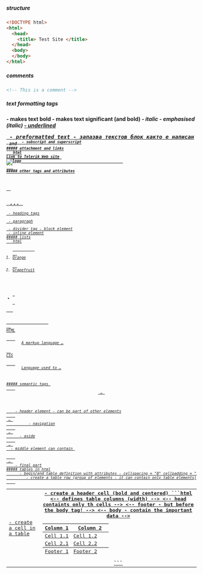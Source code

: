##### structure
```html
<!DOCTYPE html>
<html>
  <head>
    <title> Test Site </title>
  </head>
  <body>
  </body>
</html>
```
##### comments
```html
<!-- This is a comment -->
```
##### text formatting tags
<b> - makes text bold
<strong> - makes text significant (and bold)
<i> - italic
<em> - emphasised (italic)
<u> - underlined
<pre> - preformatted text - запазва текстов блок както е написан
<sub> and <sup> - subscript and superscript
##### attachment and links
```html
<a href="http://www.telerik.com/" title="Telerik">Link to Telerik Web site</a> <!-- links -->
<img src="logo.gif" alt="logo" />                                              <!-- image -->
```
##### other tags and attributes
<h1> <h2> ... <h6> - heading tags
<p> - paragraph
<div> - divider tag - block element
<span> - inline element
##### lists
```html
<ol type="1">          <!-- ordered list - type can be (1, A, a, I, i) -->
  <li>Orange</li>
  <li>Grapefruit</li>
</ol>

<ul> <li></li> </ul>   <!-- unordered list - tupe can be (disk, circle, square) -->

<dl>                   <!-- definition list - no bullets - has indentation -->
  <dt>HTML</dt>
    <dd>A markup language …</dd>
  <dt>CSS</dt>
    <dd>Language used to …</dd>
</dl>
##### semantic tags 
    <header> … </header>    - header element - can be part of other elements
    <nav> … </nav>          - navigation
    <aside> … </aside>      - aside
    <section> … </section>  - middle element can contain <article>
    <footer> … </footer>    - final part
##### tables in html
    <table>  - begin/end table definition with attributes - cellspacing = "0" cellpadding = "5"
    <tr>     - create a table row (group of elements - it can contain only table elements)
    <td>     - create a cell in a table
    <th>     - create a header cell (bold and centered)
```html
<table>
  <colgroup>                                      <-- defines table columns (width) -->
    <col style="width:100px" /></col>
  </colgroup>
  <thead>                                         <-- head containts only th cells -->
    <tr><th>Column 1</th><th>Column 2</th></tr>
  </thead>
  <tfoot>                                         <-- footer - but before the body tag! -->
    <tr><td>Footer 1</td><td>Footer 2</td></tr>
  </tfoot>
  <tbody>                                         <-- body - contain the important data -->
    <tr><td>Cell 1.1</td><td>Cell 1.2</td></tr>
    <tr><td>Cell 2.1</td><td>Cell 2.2</td></tr>
  </tbody>
</table>
```
